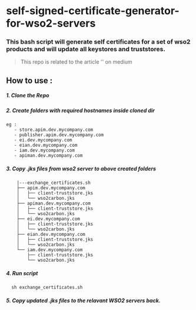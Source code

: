 # self-signed-certificate-generator-for-wso2-servers

### This bash script will generate self certificates for a set of wso2 products and will update all keystores and truststores.

> This repo is related to the article '' on medium

## How to use :
##### 1. Clone the Repo
##### 2. Create folders with required hostnames inside cloned dir
    eg : 
       - store.apim.dev.mycompany.com
       - publisher.apim.dev.mycompany.com
       - ei.dev.mycompany.com
       - eian.dev.mycompany.com
       - iam.dev.mycompany.com
       - apiman.dev.mycompany.com

##### 3. Copy .jks files from wso2 server to above created folders
        |---exchange_certificates.sh
        ├── apim.dev.mycompany.com
        │   ├── client-truststore.jks
        │   └── wso2carbon.jks
        ├── apiman.dev.mycompany.com
        │   ├── client-truststore.jks
        │   └── wso2carbon.jks
        ├── ei.dev.mycompany.com
        │   ├── client-truststore.jks
        │   └── wso2carbon.jks
        ├── eian.dev.mycompany.com
        │   ├── client-truststore.jks
        │   └── wso2carbon.jks
        └── iam.dev.mycompany.com
            ├── client-truststore.jks
            └── wso2carbon.jks
            
##### 4. Run script
      sh exchange_certificates.sh

##### 5. Copy updated .jks files to the relavant WSO2 servers back.

